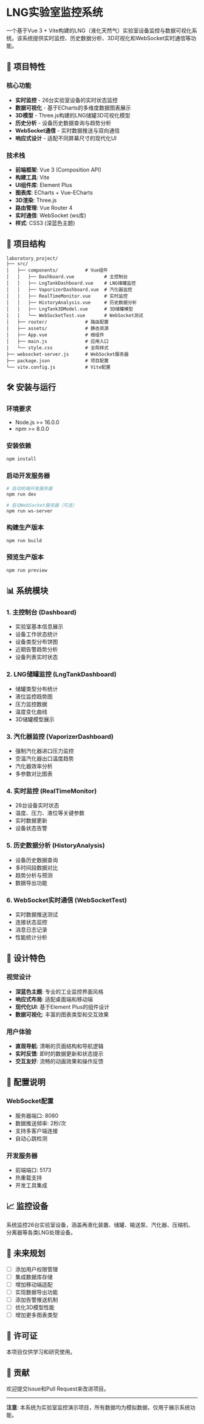 # LNG实验室监控系统

一个基于Vue 3 + Vite构建的LNG（液化天然气）实验室设备监控与数据可视化系统。该系统提供实时监控、历史数据分析、3D可视化和WebSocket实时通信等功能。

## 🚀 项目特性

### 核心功能
- **实时监控** - 26台实验室设备的实时状态监控
- **数据可视化** - 基于ECharts的多维度数据图表展示
- **3D模型** - Three.js构建的LNG储罐3D可视化模型
- **历史分析** - 设备历史数据查询与趋势分析
- **WebSocket通信** - 实时数据推送与双向通信
- **响应式设计** - 适配不同屏幕尺寸的现代化UI

### 技术栈
- **前端框架**: Vue 3 (Composition API)
- **构建工具**: Vite
- **UI组件库**: Element Plus
- **图表库**: ECharts + Vue-ECharts
- **3D渲染**: Three.js
- **路由管理**: Vue Router 4
- **实时通信**: WebSocket (ws库)
- **样式**: CSS3 (深蓝色主题)

## 📁 项目结构

```
laboratory_project/
├── src/
│   ├── components/          # Vue组件
│   │   ├── Dashboard.vue           # 主控制台
│   │   ├── LngTankDashboard.vue    # LNG储罐监控
│   │   ├── VaporizerDashboard.vue  # 汽化器监控
│   │   ├── RealTimeMonitor.vue     # 实时监控
│   │   ├── HistoryAnalysis.vue     # 历史数据分析
│   │   ├── LngTank3DModel.vue      # 3D储罐模型
│   │   └── WebSocketTest.vue       # WebSocket测试
│   ├── router/              # 路由配置
│   ├── assets/              # 静态资源
│   ├── App.vue              # 根组件
│   ├── main.js              # 应用入口
│   └── style.css            # 全局样式
├── websocket-server.js      # WebSocket服务器
├── package.json             # 项目配置
└── vite.config.js           # Vite配置
```

## 🛠️ 安装与运行

### 环境要求
- Node.js >= 16.0.0
- npm >= 8.0.0

### 安装依赖
```bash
npm install
```

### 启动开发服务器
```bash
# 启动前端开发服务器
npm run dev

# 启动WebSocket服务器（可选）
npm run ws-server
```

### 构建生产版本
```bash
npm run build
```

### 预览生产版本
```bash
npm run preview
```

## 📊 系统模块

### 1. 主控制台 (Dashboard)
- 实验室基本信息展示
- 设备工作状态统计
- 设备类型分布饼图
- 近期告警趋势分析
- 设备列表实时状态

### 2. LNG储罐监控 (LngTankDashboard)
- 储罐类型分布统计
- 液位监控趋势图
- 压力监控数据
- 温度变化曲线
- 3D储罐模型展示

### 3. 汽化器监控 (VaporizerDashboard)
- 强制汽化器进口压力监控
- 空温汽化器出口温度趋势
- 汽化器效率分析
- 多参数对比图表

### 4. 实时监控 (RealTimeMonitor)
- 26台设备实时状态
- 温度、压力、液位等关键参数
- 实时数据更新
- 设备状态告警

### 5. 历史数据分析 (HistoryAnalysis)
- 设备历史数据查询
- 多时间段数据对比
- 趋势分析与预测
- 数据导出功能

### 6. WebSocket实时通信 (WebSocketTest)
- 实时数据推送测试
- 连接状态监控
- 消息日志记录
- 性能统计分析

## 🎨 设计特色

### 视觉设计
- **深蓝色主题**: 专业的工业监控界面风格
- **响应式布局**: 适配桌面端和移动端
- **现代化UI**: 基于Element Plus的组件设计
- **数据可视化**: 丰富的图表类型和交互效果

### 用户体验
- **直观导航**: 清晰的页面结构和导航逻辑
- **实时反馈**: 即时的数据更新和状态提示
- **交互友好**: 流畅的动画效果和操作反馈

## 🔧 配置说明

### WebSocket配置
- 服务器端口: 8080
- 数据推送频率: 2秒/次
- 支持多客户端连接
- 自动心跳检测

### 开发服务器
- 前端端口: 5173
- 热重载支持
- 开发工具集成

## 📈 监控设备

系统监控26台实验室设备，涵盖再液化装置、储罐、输送泵、汽化器、压缩机、分离器等各类LNG处理设备。

## 🚀 未来规划

- [ ] 添加用户权限管理
- [ ] 集成数据库存储
- [ ] 增加移动端适配
- [ ] 实现数据导出功能
- [ ] 添加告警推送机制
- [ ] 优化3D模型性能
- [ ] 增加更多图表类型

## 📄 许可证

本项目仅供学习和研究使用。

## 🤝 贡献

欢迎提交Issue和Pull Request来改进项目。

---

**注意**: 本系统为实验室监控演示项目，所有数据均为模拟数据，仅用于展示系统功能。
